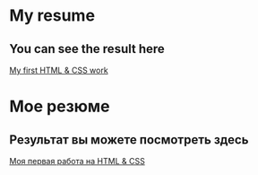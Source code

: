 # My resume

## You can see the result here

[My first HTML & CSS work](https://pawnxx.github.io/resume/)



# Мое резюме

## Результат вы можете посмотреть здесь

[Моя первая работа на HTML & CSS](https://pawnxx.github.io/resume/)

